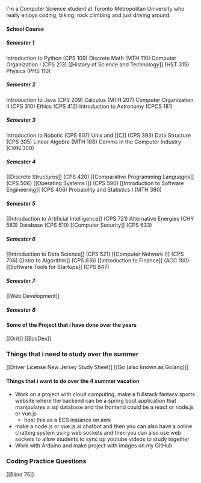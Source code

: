 I'm a Computer Science student at Toronto Metropolitan University who really enjoys coding, biking, rock climbing and just driving around.

#### School Course
##### Semester 1
Introduction to Python (CPS 109)
Discrete Math (MTH 110)
Computer Organization I (CPS 213)
[[History of Science and Technology]] (HST 315)
Physics (PHS 110)

##### Semester 2
Introduction to Java (CPS 209)
Calculus (MTH 207)
Computer Organization II (CPS 310)
Ethics (CPS 412)
Introduction to Astronomy (CPCS 181)

##### Semester 3
Introduction to Robotic (CPS 607)
Unix and [[C]] (CPS 393)
Data Structure (CPS 305)
Linear Algebra (MTH 108)
Comms in the Computer Industry (CMN 300)

##### Semester 4
[[Discrete Structures]] (CPS 420)
[[Comparative Programming Languages]] (CPS 506)
[[Operating Systems I]] (CPS 590)
[[Introduction to Software Engineering]] (CPS 406)
Probability and Statistics I (MTH 380)

##### Semester 5
[[Introduction to Artificial Intelligence]] (CPS 721)
Alternative Energies (CHY 583)
Database (CPS 510)
[[Computer Security]] (CPS 633)

##### Semester 6
[[Introduction to Data Science]] (CPS 521)
[[Computer Network I]] (CPS 706)
[[Intro to Algorithm]] (CPS 616)
[[Introduction to Finance]] (ACC 100)
[[Software Tools for Startups]] (CPS 847)

##### Semester 7
[[Web Development]]

##### Semester 8


#### Some of the Project that i have done over the years
[[Grit]]
[[EcoDex]]



### Things that i need to study over the summer 
[[Driver License New Jersey Study Sheet]]
[[Go (also known as Golang)]]



#### Things that i want to do over the 4 summer vacation
- Work on a project with cloud computing, make a fullstack fantacy sports website where the backend can be a spring boot application that manipulates a sql database and the frontend could be a react or node.js or vue.js
	- host this as a ECS instance on aws 
- make a node.js or vue.js ai chatbot and then you can also have a online chatting system using web sockets and then you can also use web sockets to allow students to sync up youtube videos to study together 
- Work with Arduino and make project with images on my GitHub



### Coding Practice Questions 
[[Blind 75]]
